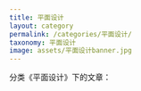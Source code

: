 ```yaml
---
title: 平面设计
layout: category
permalink: /categories/平面设计/
taxonomy: 平面设计
image: assets/平面设计banner.jpg
---
```


分类《平面设计》下的文章：

